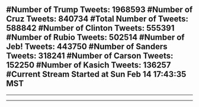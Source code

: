 #Number of Trump Tweets: 1968593
#Number of Cruz Tweets: 840734
#Total Number of Tweets: 588842 
#Number of Clinton Tweets: 555391
#Number of Rubio Tweets: 502514
#Number of Jeb! Tweets: 443750
#Number of Sanders Tweets: 318241
#Number of Carson Tweets: 152250
#Number of Kasich Tweets: 136257
#Current Stream Started at Sun Feb 14 17:43:35 MST
---
---
---
